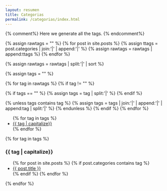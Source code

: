 ```yaml
---
layout: resumen
title: Categorias
permalink: /categorias/index.html
---
```


{% comment%}
Here we generate all the tags.
{% endcomment%}

{% assign rawtags = "" %}
{% for post in site.posts %}
{% assign ttags = post.categories | join:'|' | append:'|' %}
{% assign rawtags = rawtags | append:ttags %}
{% endfor %}

{% assign rawtags = rawtags | split:'|' | sort %}

{% assign tags = "" %}

{% for tag in rawtags %}
{% if tag != "" %}

{% if tags == "" %}
{% assign tags = tag | split:'|' %}
{% endif %}

{% unless tags contains tag %}
{% assign tags = tags | join:'|' | append:'|' | append:tag | split:'|' %}
{% endunless %}
{% endif %}
{% endfor %}

<ul class="list-inline">
{% for tag in tags %}
<li><a href="#{{ tag | slugify }}"> {{ tag | capitalize}} </a></li>
{% endfor %}
</ul>

{% for tag in tags %}
<div class="bs-callout bs-callout-success text-justify" id="{{ tag | slugify }}">
<h3>{{ tag | capitalize}}</h3>
<ul class="list-unstyled">
  {% for post in site.posts %}
    {% if post.categories contains tag %}
    <li><a href="{{ post.url }}">{{ post.title }}</a></li>
  {% endif %}
  {% endfor %}
</ul>
</div>
{% endfor %}